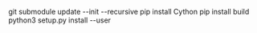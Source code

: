 git submodule update --init --recursive
pip install Cython
pip install build
python3 setup.py install --user